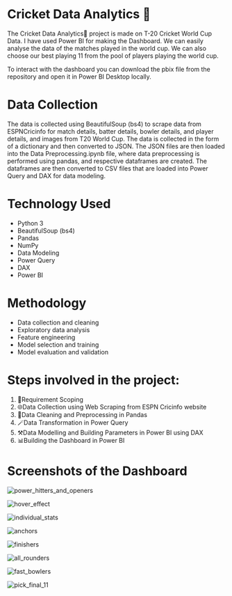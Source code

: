# Cricket Data Analytics 🏏

The Cricket Data Analytics🏏 project is made on T-20 Cricket World Cup Data. I have used Power BI for making the Dashboard. We can easily analyse the data of the matches played in the world cup. We can also choose our best playing 11 from the pool of players playing the world cup.

To interact with the dashboard you can download the pbix file from the repository and open it in Power BI Desktop locally.

# Data Collection
The data is collected using BeautifulSoup (bs4) to scrape data from ESPNCricinfo for match details, batter details, bowler details, and player details, and images from T20 World Cup. The data is collected in the form of a dictionary and then converted to JSON. The JSON files are then loaded into the Data Preprocessing.ipynb file, where data preprocessing is performed using pandas, and respective dataframes are created. The dataframes are then converted to CSV files that are loaded into Power Query and DAX for data modeling.

# Technology Used
- Python 3
- BeautifulSoup (bs4)
- Pandas
- NumPy
- Data Modeling
- Power Query
- DAX
- Power BI

# Methodology
- Data collection and cleaning
- Exploratory data analysis
- Feature engineering
- Model selection and training
- Model evaluation and validation

# Steps involved in the project:
1) 📝Requirement Scoping
2) 🌐Data Collection using Web Scraping from ESPN Cricinfo website
3) 🧹Data Cleaning and Preprocessing in Pandas
4) 🪄Data Transformation in Power Query
5) ⚒️Data Modelling and Building Parameters in Power BI using DAX
6) 📊Building the Dashboard in Power BI

# Screenshots of the Dashboard

![power_hitters_and_openers](https://github.com/shobkro/Cricket_Data_Analytics_using_WebScrapping_and_PowerBI/assets/39133098/ee1c0268-eec7-44f7-8a5c-7369a385e9b8)

![hover_effect](https://github.com/shobkro/Cricket_Data_Analytics_using_WebScrapping_and_PowerBI/assets/39133098/9d99bdb6-4926-438d-a2dc-2205d9186a48)

![individual_stats](https://github.com/shobkro/Cricket_Data_Analytics_using_WebScrapping_and_PowerBI/assets/39133098/7007a375-aab2-4293-9fc0-d3bd35fd9415)

![anchors](https://github.com/shobkro/Cricket_Data_Analytics_using_WebScrapping_and_PowerBI/assets/39133098/5a6911f8-b39b-4ee2-9189-86fc76b36690)

![finishers](https://github.com/shobkro/Cricket_Data_Analytics_using_WebScrapping_and_PowerBI/assets/39133098/1bb13a90-5dd5-4ad3-b02c-26de7f52ff4b)

![all_rounders](https://github.com/shobkro/Cricket_Data_Analytics_using_WebScrapping_and_PowerBI/assets/39133098/d3fc1aae-129f-4163-a1ab-209e3540d547)

![fast_bowlers](https://github.com/shobkro/Cricket_Data_Analytics_using_WebScrapping_and_PowerBI/assets/39133098/7ffd3fd0-aa2f-4736-8d50-a9e39bc02240)

![pick_final_11](https://github.com/shobkro/Cricket_Data_Analytics_using_WebScrapping_and_PowerBI/assets/39133098/ec43f2c2-123c-4cd0-9221-adc860598b07)
